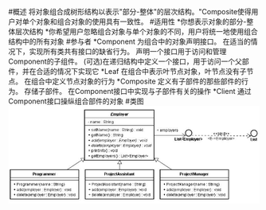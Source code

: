 #概述
    将对象组合成树形结构以表示"部分-整体"的层次结构。"Composite使得用户对单个对象和组合对象的使用具有一致性。
#适用性
    *你想表示对象的部分-整体层次结构
    *你希望用户忽略组合对象与单个对象的不同，用户将统一地使用组合结构中的所有对象
#参与者
    *Component 为组合中的对象声明接口。 在适当的情况下，实现所有类共有接口的缺省行为。 声明一个接口用于访问和管理Component的子组件。 (可选)在递归结构中定义一个接口，用于访问一个父部件，并在合适的情况下实现它
    *Leaf 在组合中表示叶节点对象，叶节点没有子节点。 在组合中定义节点对象的行为
    *Composite 定义有子部件的那些部件的行为。 存储子部件。 在Component接口中实现与子部件有关的操作
    *Client 通过Component接口操纵组合部件的对象
#类图
![组合类图](Composite.png)